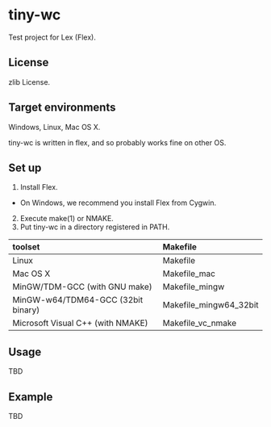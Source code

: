 tiny-wc
=======

Test project for Lex (Flex).

License
-------

zlib License.

Target environments
-------------------

Windows, Linux, Mac OS X.

tiny-wc is written in flex, and so probably works fine on other OS.

Set up
------

1. Install Flex.
  * On Windows, we recommend you install Flex from Cygwin.
2. Execute make(1) or NMAKE.
3. Put tiny-wc in a directory registered in PATH.

| toolset                            | Makefile                 |
|:-----------------------------------|:-------------------------|
| Linux                              | Makefile                 |
| Mac OS X                           | Makefile\_mac            |
| MinGW/TDM-GCC (with GNU make)      | Makefile\_mingw          |
| MinGW-w64/TDM64-GCC (32bit binary) | Makefile\_mingw64\_32bit |
| Microsoft Visual C++ (with NMAKE)  | Makefile\_vc\_nmake      |

Usage
-----

TBD

Example
-------

TBD
